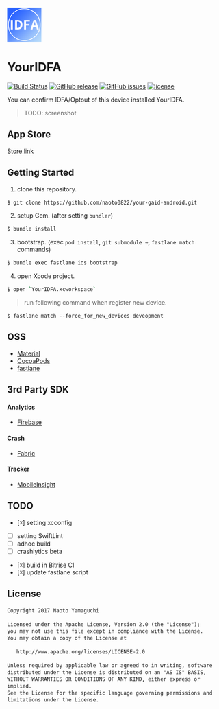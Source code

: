 ![app icon](./assets/appicon/icon_40@2x.png)

# YourIDFA

[![Build Status](https://www.bitrise.io/app/196577456afab774.svg?token=lr2_94T07NcveLipX8R0DQ&branch=master)](https://www.bitrise.io/app/196577456afab774)
[![GitHub release](https://img.shields.io/github/release/naoto0822/your-idfa-ios.svg)](https://github.com/naoto0822/your-idfa-ios/releases)
[![GitHub issues](https://img.shields.io/github/issues/naoto0822/your-idfa-ios.svg)](https://github.com/naoto0822/your-idfa-ios/issues)
[![license](https://img.shields.io/github/license/naoto0822/your-idfa-ios.svg)](https://github.com/naoto0822/your-idfa-ios/blob/master/LICENSE)

You can confirm IDFA/Optout of this device installed YourIDFA.

> TODO: screenshot

## App Store

[Store link](https://itunes.apple.com/jp/app/youridfa/id1142232722?mt=8)

## Getting Started

1. clone this repository.

 ```sh
 $ git clone https://github.com/naoto0822/your-gaid-android.git
 ```

2. setup Gem. (after setting `bundler`)

 ```sh
 $ bundle install
 ```

3. bootstrap. (exec `pod install`, `git submodule ~`, `fastlane match` commands)

 ```sh
 $ bundle exec fastlane ios bootstrap
 ```

4. open Xcode project.

 ```sh
 $ open `YourIDFA.xcworkspace`
 ```

> run following command when register new device.

```
$ fastlane match --force_for_new_devices deveopment
```

## OSS

- [Material](https://github.com/CosmicMind/Material)
- [CocoaPods](https://cocoapods.org/)
- [fastlane](https://github.com/fastlane/fastlane)

## 3rd Party SDK

#### Analytics

- [Firebase](https://firebase.google.com/ "Firebase")

#### Crash

- [Fabric](https://fabric.io, "Fabric")

#### Tracker

- [MobileInsight](https://ymi.yahoo.co.jp/)

## TODO

- [☓] setting xcconfig
- [ ] setting SwiftLint
- [ ] adhoc build
- [ ] crashlytics beta
- [☓] build in Bitrise CI
- [☓] update fastlane script

## License

```
Copyright 2017 Naoto Yamaguchi

Licensed under the Apache License, Version 2.0 (the "License");
you may not use this file except in compliance with the License.
You may obtain a copy of the License at

   http://www.apache.org/licenses/LICENSE-2.0

Unless required by applicable law or agreed to in writing, software
distributed under the License is distributed on an "AS IS" BASIS,
WITHOUT WARRANTIES OR CONDITIONS OF ANY KIND, either express or implied.
See the License for the specific language governing permissions and
limitations under the License.
```
